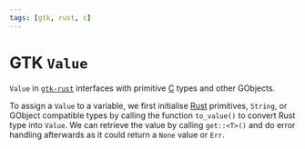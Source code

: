 ```yaml
---
tags: [gtk, rust, c]
---
```


# GTK `Value`

`Value` in [`gtk-rust`](202503111818.md) interfaces with primitive
[C](202302190647.md) types and other GObjects.

To assign a `Value` to a variable, we first initialise
[Rust](202410042152.md) primitives, `String`, or GObject compatible types by
calling the function `to_value()` to convert Rust type into `Value`. We can
retrieve the value by calling `get::<T>()` and do error handling afterwards as
it could return a `None` value or `Err`.
